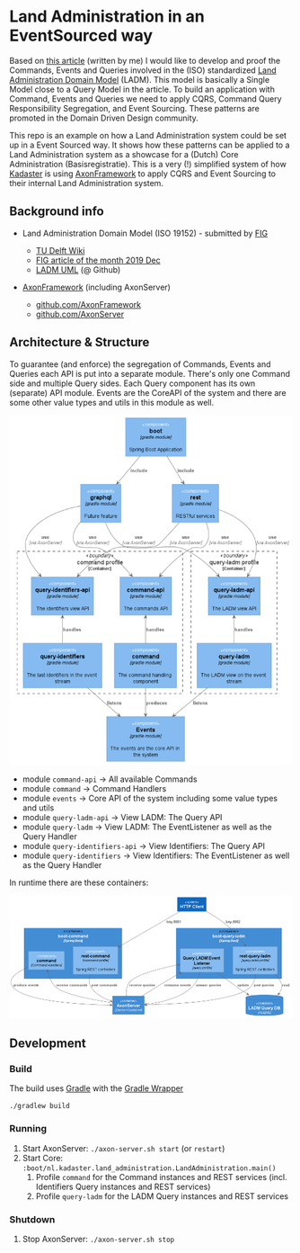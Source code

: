 # Land Administration in an EventSourced way

Based on [this article](https://medium.com/@marc.van.andel/paradigm-shift-from-single-model-to-commands-events-and-queries-ee68a97de9aa) (written by me) I would like to develop and proof the Commands, Events and Queries involved in the (ISO) standardized [Land Administration Domain Model](http://www.gdmc.nl/publications/2011/Land_Administration_Domain_Model.pdf) (LADM).
This model is basically a Single Model close to a Query Model in the article.
To build an application with Command, Events and Queries we need to apply CQRS, Command Query Responsibility Segregation, and Event Sourcing.
These patterns are promoted in the Domain Driven Design community.

This repo is an example on how a Land Administration system could be set up in a Event Sourced way.
It shows how these patterns can be applied to a Land Administration system as a showcase for a (Dutch) Core Administration (Basisregistratie).
This is a very (!) simplified system of how [Kadaster](www.kadaster.nl) is using [AxonFramework](http://www.axonframework.org) to apply CQRS and Event Sourcing to their internal Land Administration system.

## Background info

- Land Administration Domain Model (ISO 19152) - submitted by [FIG](http://www.fig.net)
  - [TU Delft Wiki](https://wiki.tudelft.nl/bin/view/Research/ISO19152/WebHome)
  - [FIG article of the month 2019 Dec](http://www.fig.net/resources/monthly_articles/2019/Lemmen_etal_December_2019.asp)
  - [LADM UML](https://github.com/ISO-TC211/HMMG) (@ Github)

- [AxonFramework](http://www.axonframework.org) (including AxonServer)
  - [github.com/AxonFramework](https://github.com/AxonFramework/AxonFramework)
  - [github.com/AxonServer](https://github.com/AxonIQ/axon-server-se)

## Architecture & Structure

To guarantee (and enforce) the segregation of Commands, Events and Queries each API is put into a separate module. 
There's only one Command side and multiple Query sides.
Each Query component has its own (separate) API module.
Events are the CoreAPI of the system and there are some other value types and utils in this module as well.


<img src="dependency_graph.png" alt="Land Administration System Dependency Graph">


* module `command-api` -> All available Commands
* module `command` -> Command Handlers
* module `events` -> Core API of the system including some value types and utils
* module `query-ladm-api` -> View LADM: The Query API
* module `query-ladm` -> View LADM: The EventListener as well as the Query Handler
* module `query-identifiers-api` -> View Identifiers: The Query API
* module `query-identifiers` -> View Identifiers: The EventListener as well as the Query Handler

In runtime there are these containers:


<img src="runtime_containers.png" alt="Land Administration System Runtime Containers">



## Development

### Build

The build uses [Gradle](https://gradle.org/) with the [Gradle Wrapper](https://docs.gradle.org/current/userguide/gradle_wrapper.html)

```
./gradlew build
```

### Running

1. Start AxonServer: `./axon-server.sh start` (or `restart`)
1. Start Core: `:boot/nl.kadaster.land_administration.LandAdministration.main()`
   1. Profile `command` for the Command instances and REST services (incl. Identifiers Query instances and REST services)
   1. Profile `query-ladm` for the LADM Query instances and REST services

### Shutdown

1. Stop AxonServer: `./axon-server.sh stop`
